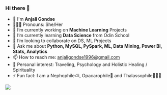 ### Hi there 👋

- 🙂 I'm **Anjali Gondse** 
- 👩🏾‍💻 Pronouns: She/Her
- 🔭 I’m currently working on **Machine Learning** Projects 
- 🌱 I’m currently learning **Data Science** from Odin School
- 👯 I’m looking to collaborate on DS, ML Projects
- 💬 Ask me about **Python, MySQL, PySpark, ML, Data Mining, Power BI, Stats, Analytics** 
- 📫 How to reach me: anjaligondse1996@gmail.com
- 👀 Personal interest: Traveling, Psychology and Holistic Healing / Spirituality 
- ⚡ Fun fact: I am a Nephophile⛅, Opacarophile🌇 and Thalassophile🏄🏾‍♂️

![](https://komarev.com/ghpvc/?username=anjaligondse&color=green&style=for-the-badge)
